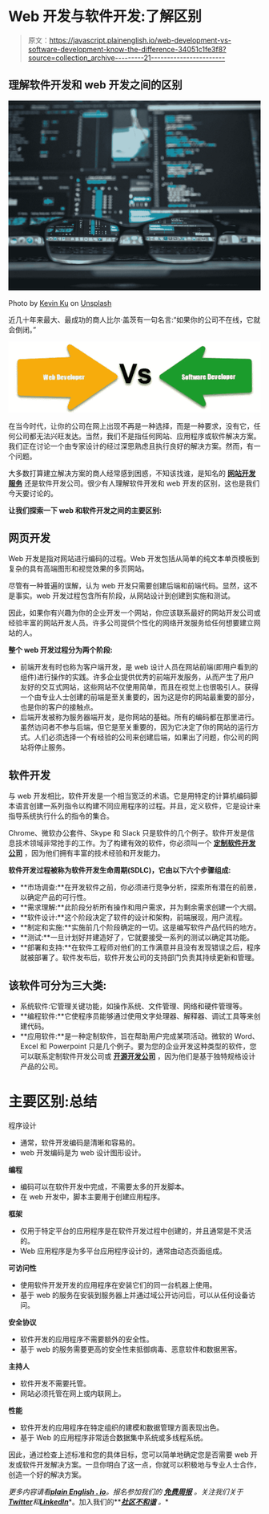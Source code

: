 # Web 开发与软件开发:了解区别

> 原文：<https://javascript.plainenglish.io/web-development-vs-software-development-know-the-difference-34051c1fe3f8?source=collection_archive---------21----------------------->

## 理解软件开发和 web 开发之间的区别

![](img/06ebbf3fd932e3381cea9ce0cb907c45.png)

Photo by [Kevin Ku](https://unsplash.com/@ikukevk?utm_source=medium&utm_medium=referral) on [Unsplash](https://unsplash.com?utm_source=medium&utm_medium=referral)

近几十年来最大、最成功的商人比尔·盖茨有一句名言:“如果你的公司不在线，它就会倒闭。”

![](img/1533627bb54fd4c307da2bf2b49ae6ef.png)

在当今时代，让你的公司在网上出现不再是一种选择，而是一种要求，没有它，任何公司都无法兴旺发达。当然，我们不是指任何网站、应用程序或软件解决方案。我们正在讨论一个由专家设计的经过深思熟虑且执行良好的解决方案。然而，有一个问题。

大多数打算建立解决方案的商人经常感到困惑，不知该找谁，是知名的 [**网站开发服务**](https://www.systematixinfotech.com/web-development-services/) 还是软件开发公司。很少有人理解软件开发和 web 开发的区别，这也是我们今天要讨论的。

**让我们探索一下 web 和软件开发之间的主要区别:**

## **网页开发**

Web 开发是指对网站进行编码的过程。Web 开发包括从简单的纯文本单页模板到复杂的具有高端图形和视觉效果的多页网站。

尽管有一种普遍的误解，认为 web 开发只需要创建后端和前端代码。显然，这不是事实。web 开发过程包含所有阶段，从网站设计到创建到实施和测试。

因此，如果你有兴趣为你的企业开发一个网站，你应该联系最好的网站开发公司或经验丰富的网站开发人员。许多公司提供个性化的网络开发服务给任何想要建立网站的人。

**整个 web 开发过程分为两个阶段:**

*   前端开发有时也称为客户端开发，是 web 设计人员在网站前端(即用户看到的组件)进行操作的实践。许多企业提供优秀的前端开发服务，从而产生了用户友好的交互式网站，这些网站不仅使用简单，而且在视觉上也很吸引人。获得一个由专业人士创建的前端是至关重要的，因为这是你的网站最重要的部分，也是你的客户的接触点。
*   后端开发被称为服务器端开发，是你网站的基础。所有的编码都在那里进行。虽然访问者不参与后端，但它是至关重要的，因为它决定了你的网站的运行方式。人们必须选择一个有经验的公司来创建后端，如果出了问题，你公司的网站将停止服务。

## **软件开发**

与 web 开发相比，软件开发是一个相当宽泛的术语。它是用特定的计算机编码脚本语言创建一系列指令以构建不同应用程序的过程。并且，定义软件，它是设计来指导系统执行什么的指令的集合。

Chrome、微软办公套件、Skype 和 Slack 只是软件的几个例子。软件开发是信息技术领域非常抢手的工作。为了构建有效的软件，你必须叫一个 [**定制软件开发公司**](https://www.systematixinfotech.com/custom-software-development-company/) ，因为他们拥有丰富的技术经验和开发能力。

**软件开发过程被称为软件开发生命周期(SDLC)，它由以下六个步骤组成:**

*   **市场调查:**在开发软件之前，你必须进行竞争分析，探索所有潜在的前景，以确定产品的可行性。
*   **需求理解:**此阶段分析所有操作和用户需求，并为剩余需求创建一个大纲。
*   **软件设计:**这个阶段决定了软件的设计和架构，前端展现，用户流程。
*   **制定和实施:**实施前几个阶段确定的一切。这是编写软件产品代码的地方。
*   **测试:**一旦计划好并建造好了，它就要接受一系列的测试以确定其功能。
*   **部署和支持:**在软件工程师对他们的工作满意并且没有发现错误之后，程序就被部署了。软件发布后，软件开发公司的支持部门负责其持续更新和管理。

## 该软件可分为三大类:

*   系统软件:它管理关键功能，如操作系统、文件管理、网络和硬件管理等。
*   **编程软件:**它使程序员能够通过使用文字处理器、解释器、调试工具等来创建代码。
*   **应用软件:**是一种定制软件，旨在帮助用户完成某项活动。微软的 Word、Excel 和 Powerpoint 只是几个例子。要为您的企业开发这种类型的软件，您可以联系定制软件开发公司或 [**开源开发公司**](https://www.systematixinfotech.com/open-source-development-company/) ，因为他们是基于独特规格设计产品的公司。

# 主要区别:总结

程序设计

*   通常，软件开发编码是清晰和容易的。
*   web 开发编码是为 web 设计图形设计。

**编程**

*   编码可以在软件开发中完成，不需要太多的开发脚本。
*   在 web 开发中，脚本主要用于创建应用程序。

**框架**

*   仅用于特定平台的应用程序是在软件开发过程中创建的，并且通常是不灵活的。
*   Web 应用程序是为多平台应用程序设计的，通常由动态页面组成。

**可访问性**

*   使用软件开发开发的应用程序在安装它们的同一台机器上使用。
*   基于 web 的服务在安装到服务器上并通过域公开访问后，可以从任何设备访问。

**安全协议**

*   软件开发的应用程序不需要额外的安全性。
*   基于 web 的服务需要更高的安全性来抵御病毒、恶意软件和数据黑客。

**主持人**

*   软件开发不需要托管。
*   网站必须托管在网上或内联网上。

**性能**

*   软件开发的应用程序在特定组织的建模和数据管理方面表现出色。
*   基于 Web 的应用程序非常适合数据集中系统或多线程系统。

因此，通过检查上述标准和您的具体目标，您可以简单地确定您是否需要 web 开发或软件开发解决方案。一旦你明白了这一点，你就可以积极地与专业人士合作，创造一个好的解决方案。

*更多内容请看*[***plain English . io***](https://plainenglish.io/)*。报名参加我们的* [***免费周报***](http://newsletter.plainenglish.io/) *。关注我们关于*[***Twitter***](https://twitter.com/inPlainEngHQ)*和*[***LinkedIn***](https://www.linkedin.com/company/inplainenglish/)*。加入我们的**[***社区不和谐***](https://discord.gg/GtDtUAvyhW) *。**